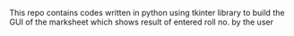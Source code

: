 This repo contains codes written in python using tkinter library to build the GUI of the marksheet which shows result of entered roll no. by the user
